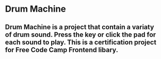  # Drum Machine
 ## Drum Machine is a project that contain a variaty of drum sound. Press the key or click the pad for each sound to play. This is a certification project for Free Code Camp Frontend libary.